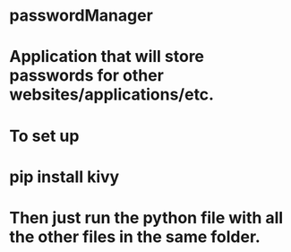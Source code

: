 # passwordManager

# Application that will store passwords for other websites/applications/etc.
# To set up

# pip install kivy

# Then just run the python file with all the other files in the same folder.

